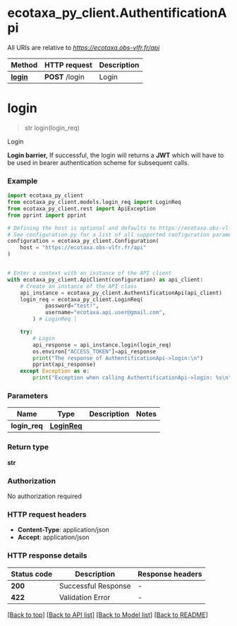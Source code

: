 # ecotaxa_py_client.AuthentificationApi

All URIs are relative to *https://ecotaxa.obs-vlfr.fr/api*

| Method                                    | HTTP request    | Description |
| ----------------------------------------- | --------------- | ----------- |
| [**login**](AuthentificationApi.md#login) | **POST** /login | Login       |


# **login**
> str login(login_req)

Login

**Login barrier,**  If successful, the login will returns a **JWT** which will have to be used in bearer authentication scheme for subsequent calls.

### Example


```python
import ecotaxa_py_client
from ecotaxa_py_client.models.login_req import LoginReq
from ecotaxa_py_client.rest import ApiException
from pprint import pprint

# Defining the host is optional and defaults to https://ecotaxa.obs-vlfr.fr/api
# See configuration.py for a list of all supported configuration parameters.
configuration = ecotaxa_py_client.Configuration(
    host = "https://ecotaxa.obs-vlfr.fr/api"
)


# Enter a context with an instance of the API client
with ecotaxa_py_client.ApiClient(configuration) as api_client:
    # Create an instance of the API class
    api_instance = ecotaxa_py_client.AuthentificationApi(api_client)
    login_req = ecotaxa_py_client.LoginReq(
            password="test!",
            username="ecotaxa.api.user@gmail.com",
        ) # LoginReq | 

    try:
        # Login
        api_response = api_instance.login(login_req)
        os.environ["ACCESS_TOKEN"]=api_response
        print("The response of AuthentificationApi->login:\n")
        pprint(api_response)
    except Exception as e:
        print("Exception when calling AuthentificationApi->login: %s\n" % e)
```



### Parameters


| Name          | Type                        | Description | Notes |
| ------------- | --------------------------- | ----------- | ----- |
| **login_req** | [**LoginReq**](LoginReq.md) |             |

### Return type

**str**

### Authorization

No authorization required

### HTTP request headers

 - **Content-Type**: application/json
 - **Accept**: application/json

### HTTP response details

| Status code | Description         | Response headers |
| ----------- | ------------------- | ---------------- |
| **200**     | Successful Response | -                |
| **422**     | Validation Error    | -                |

[[Back to top]](#) [[Back to API list]](../README.md#documentation-for-api-endpoints) [[Back to Model list]](../README.md#documentation-for-models) [[Back to README]](../README.md)

